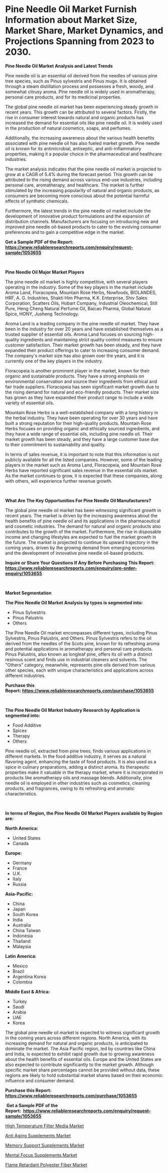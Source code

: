 <p><h1>Pine Needle Oil Market Furnish Information about Market Size, Market Share, Market Dynamics, and Projections Spanning from 2023 to 2030.</h1></p><p><strong>Pine Needle Oil Market Analysis and Latest Trends</strong></p>
<p><p>Pine needle oil is an essential oil derived from the needles of various pine tree species, such as Pinus sylvestris and Pinus mugo. It is obtained through a steam distillation process and possesses a fresh, woody, and somewhat citrusy aroma. Pine needle oil is widely used in aromatherapy, personal care products, and for its medicinal properties.</p><p>The global pine needle oil market has been experiencing steady growth in recent years. This growth can be attributed to several factors. Firstly, the rise in consumer interest towards natural and organic products has increased the demand for essential oils like pine needle oil. It is widely used in the production of natural cosmetics, soaps, and perfumes.</p><p>Additionally, the increasing awareness about the various health benefits associated with pine needle oil has also fueled market growth. Pine needle oil is known for its antimicrobial, antiseptic, and anti-inflammatory properties, making it a popular choice in the pharmaceutical and healthcare industries.</p><p>The market analysis indicates that the pine needle oil market is projected to grow at a CAGR of 5.4% during the forecast period. This growth can be attributed to the rising demand across various end-use industries, including personal care, aromatherapy, and healthcare. The market is further stimulated by the increasing popularity of natural and organic products, as consumers are becoming more conscious about the potential harmful effects of synthetic chemicals.</p><p>Furthermore, the latest trends in the pine needle oil market include the development of innovative product formulations and the expansion of distribution channels. Manufacturers are focusing on introducing new and improved pine needle oil-based products to cater to the evolving consumer preferences and to gain a competitive edge in the market.</p></p>
<p><strong>Get a Sample PDF of the Report:&nbsp; <a href="https://www.reliableresearchreports.com/enquiry/request-sample/1053655">https://www.reliableresearchreports.com/enquiry/request-sample/1053655</a></strong></p>
<p>&nbsp;</p>
<p><strong>Pine Needle Oil Major Market Players</strong></p>
<p><p>The pine needle oil market is highly competitive, with several players operating in the industry. Some of the key players in the market include Aroma Land, Floracopeia, Mountain Rose Herbs, Nowfoods, BIOLANDES, HRF, A. G. Industries, Shakti Him Pharma, K.K. Enterprise, Shiv Sales Corporation, Scatters Oils, Hobart Company, Industrial Oleochemical, Still Pure, Heng Cheng Natural Perfume Oil, Baicao Pharma, Global Natural Spice, HONY, Jusheng Technology.</p><p>Aroma Land is a leading company in the pine needle oil market. They have been in the industry for over 20 years and have established themselves as a trusted supplier of essential oils. Aroma Land focuses on sourcing high-quality ingredients and maintaining strict quality control measures to ensure customer satisfaction. Their market growth has been steady, and they have expanded their product offerings to cater to increasing consumer demand. The company's market size has also grown over the years, and it is currently one of the key players in the industry.</p><p>Floracopeia is another prominent player in the market, known for their organic and sustainable products. They have a strong emphasis on environmental conservation and source their ingredients from ethical and fair trade suppliers. Floracopeia has seen significant market growth due to the rising demand for natural and eco-friendly products. Their market size has grown as they have expanded their product range to include a wide variety of essential oils.</p><p>Mountain Rose Herbs is a well-established company with a long history in the herbal industry. They have been operating for over 30 years and have built a strong reputation for their high-quality products. Mountain Rose Herbs focuses on providing organic and ethically sourced ingredients, and they have a wide range of essential oils, including pine needle oil. Their market growth has been steady, and they have a large customer base due to their commitment to sustainability and quality.</p><p>In terms of sales revenue, it is important to note that this information is not publicly available for all the listed companies. However, some of the leading players in the market such as Aroma Land, Floracopeia, and Mountain Rose Herbs have reported significant sales revenue in the essential oils market. As the market continues to grow, it is expected that these companies, along with others, will experience further revenue growth.</p></p>
<p>&nbsp;</p>
<p><strong>What Are The Key Opportunities For Pine Needle Oil Manufacturers?</strong></p>
<p><p>The global pine needle oil market has been witnessing significant growth in recent years. The market is driven by the increasing awareness about the health benefits of pine needle oil and its applications in the pharmaceutical and cosmetic industries. The demand for natural and organic products also contributes to the growth of the market. Furthermore, the rise in disposable income and changing lifestyles are expected to fuel the market growth in the future. The market is projected to continue its upward trajectory in the coming years, driven by the growing demand from emerging economies and the development of innovative pine needle oil-based products.</p></p>
<p><strong>Inquire or Share Your Questions If Any Before Purchasing This Report: <a href="https://www.reliableresearchreports.com/enquiry/pre-order-enquiry/1053655">https://www.reliableresearchreports.com/enquiry/pre-order-enquiry/1053655</a></strong></p>
<p>&nbsp;</p>
<p><strong>Market Segmentation</strong></p>
<p><strong>The Pine Needle Oil Market Analysis by types is segmented into:</strong></p>
<p><ul><li>Pinus Sylvestris</li><li>Pinus Palustris</li><li>Others</li></ul></p>
<p><p>The Pine Needle Oil market encompasses different types, including Pinus Sylvestris, Pinus Palustris, and Others. Pinus Sylvestris refers to the oil derived from the needles of the Scots pine, known for its refreshing aroma and potential applications in aromatherapy and personal care products. Pinus Palustris, also known as longleaf pine, offers its oil with a distinct resinous scent and finds use in industrial cleaners and solvents. The "Others" category, meanwhile, represents pine oils derived from various other species, each with unique characteristics and applications across different industries.</p></p>
<p><strong>Purchase this Report:&nbsp;<a href="https://www.reliableresearchreports.com/purchase/1053655">https://www.reliableresearchreports.com/purchase/1053655</a></strong></p>
<p>&nbsp;</p>
<p><strong>The Pine Needle Oil Market Industry Research by Application is segmented into:</strong></p>
<p><ul><li>Food Additive</li><li>Spices</li><li>Therapy</li><li>Others</li></ul></p>
<p><p>Pine needle oil, extracted from pine trees, finds various applications in different markets. In the food additive industry, it serves as a natural flavoring agent, enhancing the taste of food products. It is also used as a spice in culinary preparations, adding a distinct aroma. Its therapeutic properties make it valuable in the therapy market, where it is incorporated in products like aromatherapy oils and massage blends. Additionally, pine needle oil is employed in other industries such as cosmetics, cleaning products, and fragrances, owing to its refreshing and aromatic characteristics.</p></p>
<p>&nbsp;</p>
<p><strong>In terms of Region, the Pine Needle Oil Market Players available by Region are:</strong></p>
<p>
    <p> <strong> North America: </strong>
        <ul>
            <li>United States</li>
            <li>Canada</li>
        </ul>
        </p> 
    <p> <strong> Europe: </strong>
        <ul>
            <li>Germany</li>
            <li>France</li>
            <li>U.K.</li>
            <li>Italy</li>
            <li>Russia</li>
        </ul>
        </p> 
    <p> <strong> Asia-Pacific: </strong>
        <ul>
            <li>China</li>
            <li>Japan</li>
            <li>South Korea</li>
            <li>India</li>
            <li>Australia</li>
            <li>China Taiwan</li>
            <li>Indonesia</li>
            <li>Thailand</li>
            <li>Malaysia</li>
        </ul>
        </p> 
    <p> <strong> Latin America: </strong>
        <ul>
            <li>Mexico</li>
            <li>Brazil</li>
            <li>Argentina Korea</li>
            <li>Colombia</li>
        </ul>
        </p> 
    <p> <strong> Middle East & Africa: </strong>
        <ul>
            <li>Turkey</li>
            <li>Saudi</li>
            <li>Arabia</li>
            <li>UAE</li>
            <li>Korea</li>
        </ul>
    </p>
    </p>
<p><p>The global pine needle oil market is expected to witness significant growth in the coming years across different regions. North America, with its increasing demand for natural and organic products, is anticipated to dominate the market. The Asia Pacific region, led by countries like China and India, is expected to exhibit rapid growth due to growing awareness about the health benefits of essential oils. Europe and the United States are also expected to contribute significantly to the market growth. Although specific market share percentages cannot be provided without data, these regions are likely to hold substantial market shares based on their economic influence and consumer demand.</p></p>
<p><strong>Purchase this Report: <a href="https://www.reliableresearchreports.com/purchase/1053655">https://www.reliableresearchreports.com/purchase/1053655</a></strong></p>
<p>&nbsp;<strong>Get a Sample PDF of the Report:&nbsp;&nbsp;<a href="https://www.reliableresearchreports.com/enquiry/request-sample/1053655">https://www.reliableresearchreports.com/enquiry/request-sample/1053655</a></strong></p>
<p><strong></strong></p>
<p><p><a href="https://github.com/JameTravis/Market-Research-Report-List-2/blob/main/high-temperature-filter-media-market.md">High Temperature Filter Media Market</a></p><p><a href="https://www.linkedin.com/pulse/anti-aging-supplements-market-size-growth-forecast-from-2023-pyrne/">Anti Aging Supplements Market</a></p><p><a href="https://www.linkedin.com/pulse/decoding-memory-support-supplements-market-deep-dive-latest-bncre/">Memory Support Supplements Market</a></p><p><a href="https://www.linkedin.com/pulse/mental-focus-supplements-market-share-amp-new-trends-nlzfe/">Mental Focus Supplements Market</a></p><p><a href="https://github.com/RichRobinson5/Market-Research-Report-List-2/blob/main/flame-retardant-polyester-fiber-market.md">Flame Retardant Polyester Fiber Market</a></p></p>